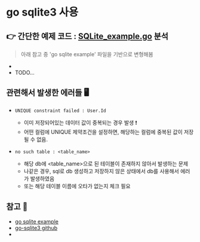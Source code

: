 # go sqlite3 사용


## 👉 간단한 예제 코드 : [SQLite_example.go](https://github.com/sujiny-tech/TIL/blob/main/programming/Golang/go-sqlite3/SQLite_example.go) 분석
> 아래 참고 중 'go sqlite example' 파일을 기반으로 변형해봄

+ 
+ TODO...

## 관련해서 발생한 에러들 🖥
+ `UNIQUE constraint failed : User.Id`
   + 이미 저장되어있는 데이터 값이 중복되는 경우 발생 ❗
   + 어떤 컬럼에 UNIQUE 제약조건을 설정하면, 해당하는 컬럼에 중복된 값이 저장될 수 없음.

+ `no such table : <table_name>`
   + 해당 db에 <table_name>으로 된 테이블이 존재하지 않아서 발생하는 문제
   + 나같은 경우, sql로 db 생성하고 저장하지 않은 상태에서 db를 사용해서 에러가 발생하였음
   + 또는 해당 테이블 이름에 오타가 없는지 체크 필요


## 참고 💫
+ [go sqlite example](https://www.codeproject.com/Articles/5261771/Golang-SQLite-Simple-Example)
+ [go-sqlite3 github](https://github.com/mattn/go-sqlite3)   
+ 
